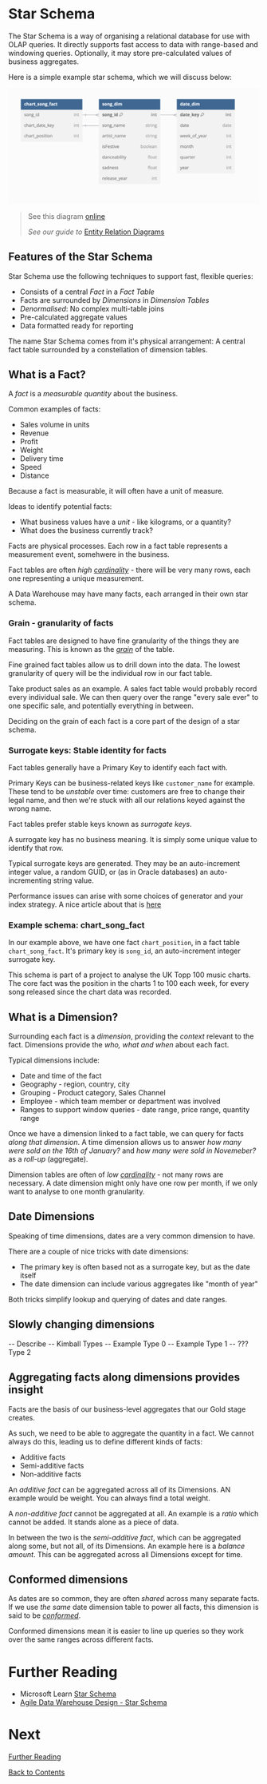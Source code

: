 # Star Schema

The Star Schema is a way of organising a relational database for use with OLAP queries. It directly supports fast access to data with range-based and windowing queries. Optionally, it may store pre-calculated values of business aggregates.

Here is a simple example star schema, which we will discuss below:

![Image of Star Schema for UK charts data shoing a song facts table with two dimensions](/images/uk-charts-star-schema.png)

> See this diagram [online](https://dbdiagram.io/d/UK-Charts-Star-Schema-679258cf37f5d6cbebb53dcf)
>
> _See our guide to_ [Entity Relation Diagrams](https://github.com/bjss-data-academy/entity-relation-diagrams/blob/main/README.md)

## Features of the Star Schema

Star Schema use the following techniques to support fast, flexible queries:

- Consists of a central _Fact_ in a _Fact Table_
- Facts are surrounded by _Dimensions_ in _Dimension Tables_
- _Denormalised_: No complex multi-table joins
- Pre-calculated aggregate values
- Data formatted ready for reporting

The name Star Schema comes from it's physical arrangement: A central fact table surrounded by a constellation of dimension tables.

## What is a Fact?

A _fact_ is a _measurable quantity_ about the business.

Common examples of facts:

- Sales volume in units
- Revenue
- Profit
- Weight
- Delivery time
- Speed
- Distance

Because a fact is measurable, it will often have a unit of measure.

Ideas to identify potential facts:

- What business values have a _unit_ - like kilograms, or a quantity?
- What does the business currently track?

Facts are physical processes. Each row in a fact table represents a measurement event, somehwere in the business.

Fact tables are often _high [cardinality](https://en.wikipedia.org/wiki/Cardinality)_ - there will be very many rows, each one representing a unique measurement.

A Data Warehouse may have many facts, each arranged in their own star schema.

### Grain - granularity of facts

Fact tables are designed to have fine granularity of the things they are measuring. This is known as the [_grain_](https://www.kimballgroup.com/data-warehouse-business-intelligence-resources/kimball-techniques/dimensional-modeling-techniques/grain/) of the table.

Fine grained fact tables allow us to drill down into the data. The lowest granularity of query will be the individual row in our fact table.

Take product sales as an example. A sales fact table would probably record every individual sale. We can then query over the range "every sale ever" to one specific sale, and potentially everything in between.

Deciding on the grain of each fact is a core part of the design of a star schema.

### Surrogate keys: Stable identity for facts

Fact tables generally have a Primary Key to identify each fact with.

Primary Keys can be business-related keys like `customer_name` for example. These tend to be _unstable_ over time: customers are free to change their legal name, and then we're stuck with all our relations keyed against the wrong name.

Fact tables prefer stable keys known as _surrogate keys_.

A surrogate key has no business meaning. It is simply some unique value to identify that row.

Typical surrogate keys are generated. They may be an auto-increment integer value, a random GUID, or (as in Oracle databases) an auto-incrementing string value.

Performance issues can arise with some choices of generator and your index strategy. A nice article about that is [here](https://blog.novanet.no/careful-with-guid-as-clustered-index/)

### Example schema: chart_song_fact

In our example above, we have one fact `chart_position`, in a fact table `chart_song_fact`. It's primary key is `song_id`, an auto-increment integer surrogate key.

This schema is part of a project to analyse the UK Topp 100 music charts. The core fact was the position in the charts 1 to 100 each week, for every song released since the chart data was recorded.

## What is a Dimension?

Surrounding each fact is a _dimension_, providing the _context_ relevant to the fact. Dimensions provide the _who, what and when_ about each fact.

Typical dimensions include:

- Date and time of the fact
- Geography - region, country, city
- Grouping - Product category, Sales Channel
- Employee - which team member or department was involved
- Ranges to support window queries - date range, price range, quantity range

Once we have a dimension linked to a fact table, we can query for facts _along that dimension_. A time dimension allows us to answer _how many were sold on the 16th of January?_ and _how many were sold in Novemeber?_ as a _roll-up_ (aggregate).

Dimension tables are often of _low [cardinality](https://en.wikipedia.org/wiki/Cardinality)_ - not many rows are necessary. A date dimension might only have one row per month, if we only want to analyse to one month granularity.

## Date Dimensions

Speaking of time dimensions, dates are a very common dimension to have.

There are a couple of nice tricks with date dimensions:

- The primary key is often based not as a surrogate key, but as the date itself
- The date dimension can include various aggregates like "month of year"

Both tricks simplify lookup and querying of dates and date ranges.

## Slowly changing dimensions

-- Describe
-- Kimball Types
-- Example Type 0
-- Example Type 1
-- ??? Type 2

## Aggregating facts along dimensions provides insight

Facts are the basis of our business-level aggregates that our Gold stage creates.

As such, we need to be able to aggregate the quantity in a fact. We cannot always do this, leading us to define different kinds of facts:

- Additive facts
- Semi-additive facts
- Non-additive facts

An _additive fact_ can be aggregated across all of its Dimensions. AN example would be weight. You can always find a total weight.

A _non-additive fact_ cannot be aggregated at all. An example is a _ratio_ which cannot be added. It stands alone as a piece of data.

In between the two is the _semi-additive fact_, which can be aggregated along some, but not all, of its Dimensions. An example here is a _balance amount_. This can be aggregated across all Dimensions except for time.

## Conformed dimensions

As dates are so common, they are often _shared_ across many separate facts. If we use _the same_ date dimension table to power all facts, this dimension is said to be [_conformed_](https://www.kimballgroup.com/data-warehouse-business-intelligence-resources/kimball-techniques/dimensional-modeling-techniques/conformed-dimension/).

Conformed dimensions mean it is easier to line up queries so they work over the same ranges across different facts.

# Further Reading

- Microsoft Learn [Star Schema](https://learn.microsoft.com/en-us/power-bi/guidance/star-schema)
- [Agile Data Warehouse Design - Star Schema](https://learning.oreilly.com/videos/agile-data-warehouse/9781771374095/9781771374095-video229162/)

# Next

[Further Reading](/further-reading.md)

[Back to Contents](/contents.md)
